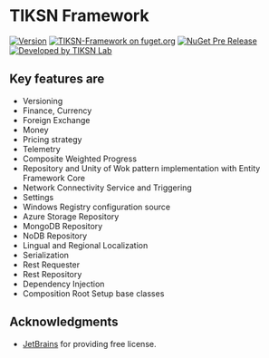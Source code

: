 # TIKSN Framework

[![Version](https://img.shields.io/nuget/v/TIKSN-Framework.svg)](https://www.nuget.org/packages/TIKSN-Framework)
[![TIKSN-Framework on fuget.org](https://www.fuget.org/packages/TIKSN-Framework/badge.svg)](https://www.fuget.org/packages/TIKSN-Framework)
[![NuGet Pre Release](https://img.shields.io/nuget/vpre/TIKSN-Framework.svg)](https://www.nuget.org/packages/TIKSN-Framework)
[![Developed by TIKSN Lab](https://img.shields.io/badge/Developed%20by-TIKSN%20Lab-orange.svg)](https://tiksn.com/project/tiksn-framework/)

## Key features are

* Versioning
* Finance, Currency
* Foreign Exchange
* Money
* Pricing strategy
* Telemetry
* Composite Weighted Progress
* Repository and Unity of Wok pattern implementation with Entity Framework Core
* Network Connectivity Service and Triggering
* Settings
* Windows Registry configuration source
* Azure Storage Repository
* MongoDB Repository
* NoDB Repository
* Lingual and Regional Localization
* Serialization
* Rest Requester
* Rest Repository
* Dependency Injection
* Composition Root Setup base classes

## Acknowledgments

* [JetBrains](https://www.jetbrains.com/?from=TIKSN-Framework) for providing free license.
